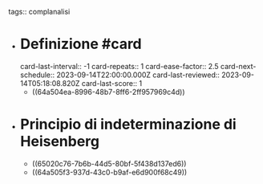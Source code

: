 tags:: complanalisi

- # Definizione #card
  card-last-interval:: -1
  card-repeats:: 1
  card-ease-factor:: 2.5
  card-next-schedule:: 2023-09-14T22:00:00.000Z
  card-last-reviewed:: 2023-09-14T05:18:08.820Z
  card-last-score:: 1
	- ((64a504ea-8996-48b7-8ff6-2ff957969c4d))
- # Principio di indeterminazione di Heisenberg
	- ((65020c76-7b6b-44d5-80bf-5f438d137ed6))
	- ((64a505f3-937d-43c0-b9af-e6d900f68c49))